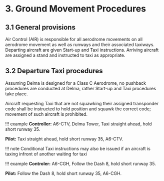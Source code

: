 # 3. Ground Movement Procedures
## 3.1 General provisions
Air Control (AIR) is responsible for all aerodrome movements on all aerodrome movement as well as runways and their associated taxiways. Departing aircraft are given Start-up and Taxi instructions. Arriving aircraft are assigned a stand and instructed to taxi as appropriate. 

## 3.2 Departure Taxi procedures
Assuming Delma is designed for a Class C Aerodrome, no pushback procedures are conducted at Delma, rather Start-up and Taxi procedures take place.

Aircraft requesting Taxi that are not squawking their assigned transponder code shall be instructed to hold position and squawk the correct code; movement of such aircraft is prohibited.

!!! example
  **Controller:** A6-CTV, Delma Tower, Taxi straight ahead, hold short runway 35.

  **Pilot:** Taxi straight ahead, hold short runway 35, A6-CTV.

!!! note
  Conditional Taxi instructions may also be issued if an aircraft is taxing infront of another waiting for taxi
  
!!! example
  **Controler:** A6-CGH, Follow the Dash 8, hold short runway 35.

  **Pilot:** Follow the Dash 8, hold short runway 35, A6-CGH.


